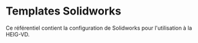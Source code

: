 # Templates Solidworks

Ce référentiel contient la configuration de Solidworks pour l'utilisation à la HEIG-VD. 
